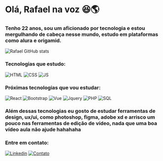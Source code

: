 # Olá, Rafael na voz 😆🌎

### Tenho 22 anos, sou um aficionado por tecnologia e estou mergulhando de cabeça nesse mundo, estudo em plataformas como alura e origamid.  

![Rafael GitHub stats](https://github-readme-stats.vercel.app/api?username=rprodriguesx&show_icons=true&theme=radical)

### Tecnologias que estudo:

![HTML](https://img.shields.io/badge/HTML-239120?style=for-the-badge&logo=html5&logoColor=white)
![CSS](https://img.shields.io/badge/CSS-239120?&style=for-the-badge&logo=css3&logoColor=white)
![JS](https://img.shields.io/badge/JavaScript-F7DF1E?style=for-the-badge&logo=javascript&logoColor=black)


### Próximas tecnologias que vou estudar:

![React](https://img.shields.io/badge/React-20232A?style=for-the-badge&logo=react&logoColor=61DAFB)
![Bootstrap](https://img.shields.io/badge/Bootstrap-563D7C?style=for-the-badge&logo=bootstrap&logoColor=white)
![Vue](https://img.shields.io/badge/Vue.js-35495E?style=for-the-badge&logo=vue.js&logoColor=4FC08D)
![Jquery](https://img.shields.io/badge/jQuery-0769AD?style=for-the-badge&logo=jquery&logoColor=white)
![PHP](https://img.shields.io/badge/PHP-777BB4?style=for-the-badge&logo=php&logoColor=whitehttps://img.shields.io/badge/PHP-777BB4?style=for-the-badge&logo=php&logoColor=white)
![SQL](https://img.shields.io/badge/MySQL-00000F?style=for-the-badge&logo=mysql&logoColor=white)



### Além dessas tecnologias eu gosto de estudar ferramentas de design, ux/ui, como photoshop, figma, adobe xd e arrisco um pouco nas ferramentas de edição de vídeo, nada que uma boa vídeo aula não ajude hahahaha

### Entre em contato:

[![Linkedin](https://img.shields.io/badge/LinkedIn-0077B5?style=for-the-badge&logo=linkedin&logoColor=white)](https://www.linkedin.com/in/rprodrigues-/)
[![Contato](https://img.shields.io/website?label=Contato&style-the-badge&url=https://linktr.ee/rprodrigues)](https://linktr.ee/rprodrigues)

